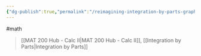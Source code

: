 ```yaml
---
{"dg-publish":true,"permalink":"/reimagining-integration-by-parts-graphically/","dgHomeLink":true,"dgPassFrontmatter":false,"dgShowLocalGraph":true}
---
```


#math 
> [[MAT 200 Hub - Calc II|MAT 200 Hub - Calc II]], [[Integration by Parts|Integration by Parts]]

<style>
.container {font-family: sans-serif; text-align: center;}
.button-wrapper button {z-index: 1;height: 40px; width: 100px; margin: 10px;padding: 5px;}
.excalidraw .App-menu_top .buttonList { display: flex;}
.excalidraw-wrapper { height: 800px; margin: 50px; position: relative;}
:root[dir="ltr"] .excalidraw .layer-ui__wrapper .zen-mode-transition.App-menu_bottom--transition-left {transform: none;}
</style><script src="https://unpkg.com/react@17/umd/react.production.min.js"></script><script src="https://unpkg.com/react-dom@17/umd/react-dom.production.min.js"></script><script type="text/javascript" src="https://unpkg.com/@excalidraw/excalidraw@0.12.0/dist/excalidraw.production.min.js"></script><div id="Reimagining_Integration_by_parts_graphically_2023-01-30_1249.32.excalidraw.md1"></div><script>(function(){const InitialData={"type":"excalidraw","version":2,"source":"https://excalidraw.com","elements":[{"id":"xpSDQiApPmr-q5AHri-14","type":"arrow","x":-188,"y":133.75621795654297,"width":0,"height":330.3999786376953,"angle":0,"strokeColor":"#000000","backgroundColor":"transparent","fillStyle":"hachure","strokeWidth":1,"strokeStyle":"solid","roughness":1,"opacity":100,"groupIds":[],"strokeSharpness":"round","seed":1874302843,"version":21,"versionNonce":124869973,"isDeleted":false,"boundElements":null,"updated":1675111895585,"link":null,"locked":false,"points":[[0,0],[0,-330.3999786376953]],"lastCommittedPoint":null,"startBinding":null,"endBinding":null,"startArrowhead":null,"endArrowhead":"arrow"},{"id":"84cz7b7_v6hGmcUlz8lQx","type":"arrow","x":-224.79998779296875,"y":88.15624237060547,"width":428,"height":0,"angle":0,"strokeColor":"#000000","backgroundColor":"transparent","fillStyle":"hachure","strokeWidth":1,"strokeStyle":"solid","roughness":1,"opacity":100,"groupIds":[],"strokeSharpness":"round","seed":1922122613,"version":28,"versionNonce":1759350395,"isDeleted":false,"boundElements":null,"updated":1675111895585,"link":null,"locked":false,"points":[[0,0],[428,0]],"lastCommittedPoint":null,"startBinding":null,"endBinding":null,"startArrowhead":null,"endArrowhead":"arrow"},{"id":"fbJSTUC2TDYc9-St3UcQf","type":"line","x":-200.79998779296875,"y":103.35625457763672,"width":335.20001220703125,"height":216.00003051757812,"angle":0,"strokeColor":"#000000","backgroundColor":"transparent","fillStyle":"hachure","strokeWidth":1,"strokeStyle":"solid","roughness":1,"opacity":100,"groupIds":[],"strokeSharpness":"round","seed":1348248245,"version":161,"versionNonce":1214573237,"isDeleted":false,"boundElements":null,"updated":1675111895585,"link":null,"locked":false,"points":[[0,0],[139.20001220703125,-137.60000610351562],[276,-144.00003051757812],[335.20001220703125,-216.00003051757812]],"lastCommittedPoint":[335.20001220703125,-216.00003051757812],"startBinding":null,"endBinding":null,"startArrowhead":null,"endArrowhead":null},{"id":"qG3bHHnp-cQswvy_iNVA0","type":"rectangle","x":-190.39996337890625,"y":-120.6437759399414,"width":326.39996337890625,"height":211.20004272460938,"angle":0,"strokeColor":"#000000","backgroundColor":"transparent","fillStyle":"hachure","strokeWidth":1,"strokeStyle":"solid","roughness":1,"opacity":100,"groupIds":[],"strokeSharpness":"sharp","seed":1822974235,"version":85,"versionNonce":213649179,"isDeleted":false,"boundElements":[{"id":"N4uu5VzlAMfdJdLVVGxAv","type":"arrow"}],"updated":1675111895585,"link":null,"locked":false},{"id":"NY1JP8RE","type":"text","x":-39.20001220703125,"y":173.15624237060547,"width":12,"height":25,"angle":0,"strokeColor":"#000000","backgroundColor":"transparent","fillStyle":"hachure","strokeWidth":1,"strokeStyle":"solid","roughness":1,"opacity":100,"groupIds":[],"strokeSharpness":"sharp","seed":1956345109,"version":23,"versionNonce":843041813,"isDeleted":false,"boundElements":null,"updated":1675111895585,"link":null,"locked":false,"text":"V","rawText":"V","fontSize":20,"fontFamily":1,"textAlign":"left","verticalAlign":"top","baseline":18,"containerId":null,"originalText":"V"},{"id":"-jLr5RZgjB8XUHJ4lncLv","type":"arrow","x":-190.39996337890625,"y":148.15618133544922,"width":318.39996337890625,"height":0,"angle":0,"strokeColor":"#000000","backgroundColor":"transparent","fillStyle":"hachure","strokeWidth":1,"strokeStyle":"solid","roughness":1,"opacity":100,"groupIds":[],"strokeSharpness":"sharp","seed":1857216379,"version":49,"versionNonce":1803709371,"isDeleted":false,"boundElements":null,"updated":1675111895585,"link":null,"locked":false,"points":[[0,0],[318.39996337890625,0]],"lastCommittedPoint":null,"startBinding":null,"endBinding":null,"startArrowhead":"bar","endArrowhead":"bar"},{"type":"arrow","version":201,"versionNonce":1425506677,"isDeleted":false,"id":"SZKrh5ipaWiFnfNh2WoEi","fillStyle":"hachure","strokeWidth":1,"strokeStyle":"solid","roughness":1,"opacity":100,"angle":0,"x":-275.00000000000006,"y":-125.44379425048828,"strokeColor":"#000000","backgroundColor":"transparent","width":0,"height":219.20001220703125,"seed":1513012245,"groupIds":[],"strokeSharpness":"sharp","boundElements":[],"updated":1675111895585,"link":null,"locked":false,"startBinding":null,"endBinding":null,"lastCommittedPoint":null,"startArrowhead":"bar","endArrowhead":"bar","points":[[0,0],[0,219.20001220703125]]},{"id":"nK5dlQSA","type":"text","x":-323,"y":-32.04376983642578,"width":16,"height":25,"angle":0,"strokeColor":"#000000","backgroundColor":"transparent","fillStyle":"hachure","strokeWidth":1,"strokeStyle":"solid","roughness":1,"opacity":100,"groupIds":[],"strokeSharpness":"sharp","seed":651340059,"version":5,"versionNonce":961756251,"isDeleted":false,"boundElements":null,"updated":1675111895585,"link":null,"locked":false,"text":"U","rawText":"U","fontSize":20,"fontFamily":1,"textAlign":"left","verticalAlign":"top","baseline":18,"containerId":null,"originalText":"U"},{"id":"Vm94rG4HABClo7pSdkyAd","type":"rectangle","x":-190.4000244140625,"y":-23.043739318847656,"width":108,"height":6.399993896484375,"angle":0,"strokeColor":"#000000","backgroundColor":"transparent","fillStyle":"hachure","strokeWidth":1,"strokeStyle":"solid","roughness":1,"opacity":100,"groupIds":[],"strokeSharpness":"sharp","seed":1403608667,"version":51,"versionNonce":634489557,"isDeleted":false,"boundElements":[{"id":"N4uu5VzlAMfdJdLVVGxAv","type":"arrow"}],"updated":1675111895585,"link":null,"locked":false},{"id":"TV5sCM0K","type":"text","x":-139.39996337890625,"y":-47.04376983642578,"width":12,"height":25,"angle":0,"strokeColor":"#000000","backgroundColor":"transparent","fillStyle":"hachure","strokeWidth":1,"strokeStyle":"solid","roughness":1,"opacity":100,"groupIds":[],"strokeSharpness":"sharp","seed":1730424699,"version":28,"versionNonce":33618171,"isDeleted":false,"boundElements":null,"updated":1675111895585,"link":null,"locked":false,"text":"v","rawText":"v","fontSize":20,"fontFamily":1,"textAlign":"left","verticalAlign":"top","baseline":18,"containerId":null,"originalText":"v"},{"id":"N4uu5VzlAMfdJdLVVGxAv","type":"arrow","x":-195.07991702431949,"y":-24.22842942354896,"width":2.842170943040401e-14,"height":10.399993896484375,"angle":0,"strokeColor":"#000000","backgroundColor":"transparent","fillStyle":"hachure","strokeWidth":1,"strokeStyle":"solid","roughness":1,"opacity":100,"groupIds":[],"strokeSharpness":"sharp","seed":417318325,"version":329,"versionNonce":872577627,"isDeleted":false,"boundElements":null,"updated":1675111898600,"link":null,"locked":false,"points":[[0,0],[-2.842170943040401e-14,10.399993896484375]],"lastCommittedPoint":null,"startBinding":{"elementId":"Vm94rG4HABClo7pSdkyAd","focus":1.0866646779677218,"gap":4.679892610256985},"endBinding":{"elementId":"lR7ddUsv","focus":1.7820527759229854,"gap":9.775659699037362},"startArrowhead":"bar","endArrowhead":"bar"},{"type":"text","version":240,"versionNonce":732914549,"isDeleted":false,"id":"lR7ddUsv","fillStyle":"hachure","strokeWidth":1,"strokeStyle":"solid","roughness":1,"opacity":100,"angle":0,"x":-229.85557672335688,"y":-31.16156609064643,"strokeColor":"#000000","backgroundColor":"transparent","width":25,"height":25,"seed":182133627,"groupIds":[],"strokeSharpness":"sharp","boundElements":[{"id":"N4uu5VzlAMfdJdLVVGxAv","type":"arrow"}],"updated":1675111898591,"link":null,"locked":false,"fontSize":20,"fontFamily":1,"text":"du","rawText":"du","baseline":18,"textAlign":"left","verticalAlign":"top","containerId":null,"originalText":"du"},{"id":"7l1Ppmlr","type":"image","x":171.83433010028904,"y":-34.72288846573579,"width":169,"height":40,"angle":0,"strokeColor":"#000000","backgroundColor":"transparent","fillStyle":"hachure","strokeWidth":1,"strokeStyle":"solid","roughness":1,"opacity":100,"strokeSharpness":"sharp","seed":45035,"version":67,"versionNonce":1349068693,"updated":1675111930967,"isDeleted":false,"groupIds":[],"boundElements":[],"link":null,"locked":false,"fileId":"37c9a010010fab1b52fd15383e2553fb2a2d4296","scale":[1,1]}],"appState":{"theme":"light","viewBackgroundColor":"#ffffff","currentItemStrokeColor":"#000000","currentItemBackgroundColor":"transparent","currentItemFillStyle":"hachure","currentItemStrokeWidth":1,"currentItemStrokeStyle":"solid","currentItemRoughness":1,"currentItemOpacity":100,"currentItemFontFamily":1,"currentItemFontSize":20,"currentItemTextAlign":"left","currentItemStrokeSharpness":"sharp","currentItemStartArrowhead":"bar","currentItemEndArrowhead":"bar","currentItemLinearStrokeSharpness":"sharp","gridSize":null,"colorPalette":{}},"files":{}};InitialData.scrollToContent=true;App=()=>{const e=React.useRef(null),t=React.useRef(null),[n,i]=React.useState({width:void 0,height:void 0});return React.useEffect(()=>{i({width:t.current.getBoundingClientRect().width,height:t.current.getBoundingClientRect().height});const e=()=>{i({width:t.current.getBoundingClientRect().width,height:t.current.getBoundingClientRect().height})};return window.addEventListener("resize",e),()=>window.removeEventListener("resize",e)},[t]),React.createElement(React.Fragment,null,React.createElement("div",{className:"excalidraw-wrapper",ref:t},React.createElement(ExcalidrawLib.Excalidraw,{ref:e,width:n.width,height:n.height,initialData:InitialData,viewModeEnabled:!0,zenModeEnabled:!0,gridModeEnabled:!1})))},excalidrawWrapper=document.getElementById("Reimagining_Integration_by_parts_graphically_2023-01-30_1249.32.excalidraw.md1");ReactDOM.render(React.createElement(App),excalidrawWrapper);})();</script>
